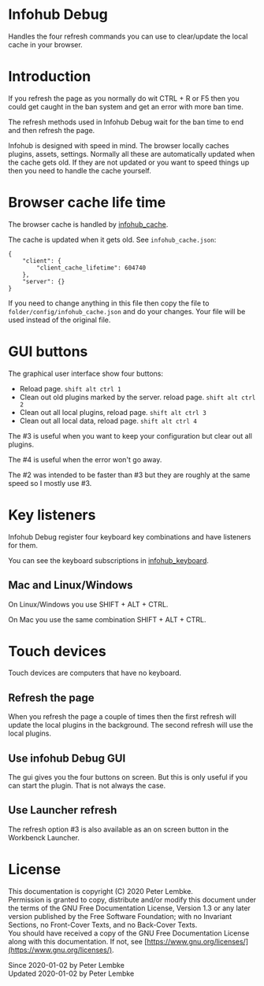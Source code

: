 # Infohub Debug
Handles the four refresh commands you can use to clear/update the local cache in your browser.

# Introduction
If you refresh the page as you normally do wit CTRL + R or F5 then you could get caught in the ban system and get an error with more ban time.

The refresh methods used in Infohub Debug wait for the ban time to end and then refresh the page.

Infohub is designed with speed in mind. The browser locally caches plugins, assets, settings. Normally all these are automatically updated when the cache gets old. If they are not updated or you want to speed things up then you need to handle the cache yourself.

# Browser cache life time
The browser cache is handled by [infohub_cache](plugin,infohub_cache).

The cache is updated when it gets old. See `infohub_cache.json`:
```
{
    "client": {
        "client_cache_lifetime": 604740
    },
    "server": {}
}
```   
If you need to change anything in this file then copy the file to `folder/config/infohub_cache.json` and do your changes. Your file will be used instead of the original file.

# GUI buttons
The graphical user interface show four buttons:

- Reload page. `shift alt ctrl 1`
- Clean out old plugins marked by the server. reload page. `shift alt ctrl 2`
- Clean out all local plugins, reload page. `shift alt ctrl 3`
- Clean out all local data, reload page. `shift alt ctrl 4`

The #3 is useful when you want to keep your configuration but clear out all plugins.

The #4 is useful when the error won't go away.

The #2 was intended to be faster than #3 but they are roughly at the same speed so I mostly use #3. 

# Key listeners
Infohub Debug register four keyboard key combinations and have listeners for them.

You can see the keyboard subscriptions in [infohub_keyboard](plugin,infohub_keyboard).

## Mac and Linux/Windows
On Linux/Windows you use SHIFT + ALT + CTRL.

On Mac you use the same combination SHIFT + ALT + CTRL.

# Touch devices
Touch devices are computers that have no keyboard.

## Refresh the page
When you refresh the page a couple of times then the first refresh will update the local plugins in the background. The second refresh will use the local plugins.

## Use infohub Debug GUI
The gui gives you the four buttons on screen. But this is only useful if you can start the plugin. That is not always the case. 

## Use Launcher refresh
The refresh option #3 is also available as an on screen button in the Workbenck Launcher.

# License
This documentation is copyright (C) 2020 Peter Lembke.    
Permission is granted to copy, distribute and/or modify this document under the terms of the GNU Free Documentation License, Version 1.3 or any later version published by the Free Software Foundation; with no Invariant Sections, no Front-Cover Texts, and no Back-Cover Texts.    
You should have received a copy of the GNU Free Documentation License along with this documentation. If not, see [https://www.gnu.org/licenses/](https://www.gnu.org/licenses/).  

Since 2020-01-02 by Peter Lembke    
Updated 2020-01-02 by Peter Lembke  
